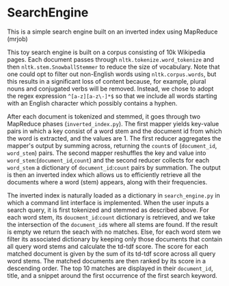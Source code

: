 # SearchEngine
This is a simple search engine built on an inverted index using MapReduce (mrjob)

This toy search engine is built on a corpus consisting of 10k Wikipedia pages. Each document passes through `nltk.tokenize.word_tokenize` and then `nltk.stem.SnowballStemmer` to reduce the size of vocabulary. Note that one could opt to filter out non-English words using `nltk.corpus.words`, but this results in a significant loss of content because, for example, plural nouns and conjugated verbs will be removed. Instead, we chose to adopt the regex expression `^[a-z][a-z\-]*$` so that we include all words starting with an English character which possibly contains a hyphen. 

After each document is tokenized and stemmed, it goes through two MapReduce phases (`inverted_index.py`). The first mapper yields key-value pairs in which a key consist of a word stem and the document id from which the word is extracted, and the values are 1. The first reducer aggregates the mapper's output by summing across, returning the `count`s of (`document_id`, `word_stem`) pairs. The second mapper reshuffles the key and value into `word_stem`:(`document_id`,`count`) and the second reducer collects for each `word_stem` a dictionary of `document_id`:`count` pairs by summation. The output is then an inverted index which allows us to efficiently retrieve all the documents where a word (stem) appears, along with their frequencies. 

The inverted index is naturally loaded as a dictionary in `search_engine.py` in which a command lint interface is implemented. When the user inputs a search query, it is first tokenized and stemmed as described above. For each word stem, its `doucment_id`:`count` dictionary is retrieved, and we take the intersection of the `document_id`s where all stems are found. If the result is empty we return the seach with no matches. Else, for each word stem we filter its associated dictionary by keeping only those documents that contain all query word stems and calculate the td-tdf score. The score for each matched document is given by the sum of its td-tdf score across all query word stems. The matched documents are then ranked by its score in a descending order. The top 10 matches are displayed in their `document_id`, title, and a snippet around the first occurrence of the first search keyword.
